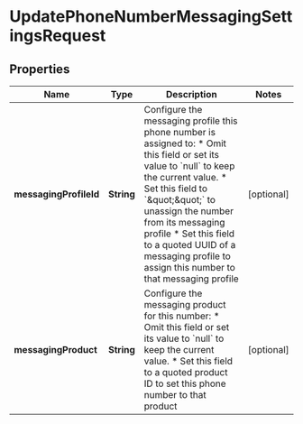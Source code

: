 

# UpdatePhoneNumberMessagingSettingsRequest


## Properties

| Name | Type | Description | Notes |
|------------ | ------------- | ------------- | -------------|
|**messagingProfileId** | **String** | Configure the messaging profile this phone number is assigned to:  * Omit this field or set its value to &#x60;null&#x60; to keep the current value. * Set this field to &#x60;\&quot;\&quot;&#x60; to unassign the number from its messaging profile * Set this field to a quoted UUID of a messaging profile to assign this number to that messaging profile |  [optional] |
|**messagingProduct** | **String** | Configure the messaging product for this number:  * Omit this field or set its value to &#x60;null&#x60; to keep the current value. * Set this field to a quoted product ID to set this phone number to that product |  [optional] |



